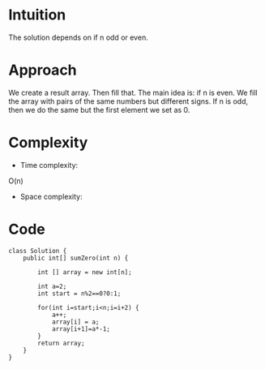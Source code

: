 # Intuition
<!-- Describe your first thoughts on how to solve this problem. -->
The solution depends on if n odd or even. 
# Approach
<!-- Describe your approach to solving the problem. -->
We create a result array. Then fill that. The main idea is: if n is even. We fill the array with pairs of the same numbers but different signs. If n is odd, then we do the same but the first element we set as 0.
# Complexity
- Time complexity:
<!-- Add your time complexity here, e.g. $$O(n)$$ -->
O(n)
- Space complexity:
<!-- Add your space complexity here, e.g. $$O(n)$$ -->

# Code
```
class Solution {
    public int[] sumZero(int n) {

        int [] array = new int[n];

        int a=2;
        int start = n%2==0?0:1;

        for(int i=start;i<n;i=i+2) {
            a++;
            array[i] = a;
            array[i+1]=a*-1;
        }
        return array;
    }
}
```
